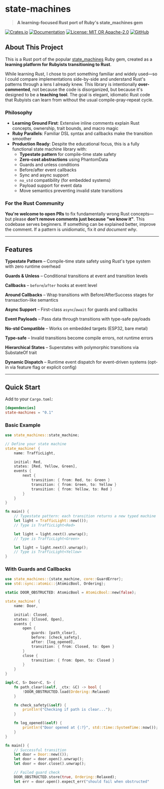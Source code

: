 # state-machines

> **A learning-focused Rust port of Ruby's state_machines gem**

[![Crates.io](https://img.shields.io/crates/v/state-machines.svg)](https://crates.io/crates/state-machines)
[![Documentation](https://docs.rs/state-machines/badge.svg)](https://docs.rs/state-machines)
[![License: MIT OR Apache-2.0](https://img.shields.io/badge/license-MIT%20OR%20Apache--2.0-blue.svg)](LICENSE)
[![GitHub](https://img.shields.io/badge/github-state--machines/state--machines--rs-blue)](https://github.com/state-machines/state-machines-rs)

## About This Project

This is a Rust port of the popular [state_machines](https://github.com/state-machines/state_machines) Ruby gem, created as a **learning platform for Rubyists transitioning to Rust**.

While learning Rust, I chose to port something familiar and widely used—so I could compare implementations side-by-side and understand Rust's patterns through a lens I already knew. This library is intentionally **over-commented**, not because the code is disorganized, but because it's designed to be a **teaching tool**. The goal is elegant, idiomatic Rust code that Rubyists can learn from without the usual compile-pray-repeat cycle.

### Philosophy

- **Learning Ground First**: Extensive inline comments explain Rust concepts, ownership, trait bounds, and macro magic
- **Ruby Parallels**: Familiar DSL syntax and callbacks make the transition smoother
- **Production Ready**: Despite the educational focus, this is a fully functional state machine library with:
  - **Typestate pattern** for compile-time state safety
  - **Zero-cost abstractions** using PhantomData
  - Guards and unless conditions
  - Before/after event callbacks
  - Sync and async support
  - `no_std` compatibility (for embedded systems)
  - Payload support for event data
  - Move semantics preventing invalid state transitions

### For the Rust Community

**You're welcome to open PRs** to fix fundamentally wrong Rust concepts—but please **don't remove comments just because "we know it"**. This codebase serves beginners. If something can be explained better, improve the comment. If a pattern is unidiomatic, fix it *and document why*.

---

## Features

**Typestate Pattern** – Compile-time state safety using Rust's type system with zero runtime overhead

**Guards & Unless** – Conditional transitions at event and transition levels

**Callbacks** – `before`/`after` hooks at event level

**Around Callbacks** – Wrap transitions with Before/AfterSuccess stages for transaction-like semantics

**Async Support** – First-class `async`/`await` for guards and callbacks

**Event Payloads** – Pass data through transitions with type-safe payloads

**No-std Compatible** – Works on embedded targets (ESP32, bare metal)

**Type-safe** – Invalid transitions become compile errors, not runtime errors

**Hierarchical States** – Superstates with polymorphic transitions via SubstateOf trait

**Dynamic Dispatch** – Runtime event dispatch for event-driven systems (opt-in via feature flag or explicit config)

---

## Quick Start

Add to your `Cargo.toml`:

```toml
[dependencies]
state-machines = "0.1"
```

### Basic Example

```rust
use state_machines::state_machine;

// Define your state machine
state_machine! {
    name: TrafficLight,

    initial: Red,
    states: [Red, Yellow, Green],
    events {
        next {
            transition: { from: Red, to: Green }
            transition: { from: Green, to: Yellow }
            transition: { from: Yellow, to: Red }
        }
    }
}

fn main() {
    // Typestate pattern: each transition returns a new typed machine
    let light = TrafficLight::new(());
    // Type is TrafficLight<Red>

    let light = light.next().unwrap();
    // Type is TrafficLight<Green>

    let light = light.next().unwrap();
    // Type is TrafficLight<Yellow>
}
```

### With Guards and Callbacks

```rust
use state_machines::{state_machine, core::GuardError};
use std::sync::atomic::{AtomicBool, Ordering};

static DOOR_OBSTRUCTED: AtomicBool = AtomicBool::new(false);

state_machine! {
    name: Door,

    initial: Closed,
    states: [Closed, Open],
    events {
        open {
            guards: [path_clear],
            before: [check_safety],
            after: [log_opened],
            transition: { from: Closed, to: Open }
        }
        close {
            transition: { from: Open, to: Closed }
        }
    }
}

impl<C, S> Door<C, S> {
    fn path_clear(&self, _ctx: &C) -> bool {
        !DOOR_OBSTRUCTED.load(Ordering::Relaxed)
    }

    fn check_safety(&self) {
        println!("Checking if path is clear...");
    }

    fn log_opened(&self) {
        println!("Door opened at {:?}", std::time::SystemTime::now());
    }
}

fn main() {
    // Successful transition
    let door = Door::new(());
    let door = door.open().unwrap();
    let door = door.close().unwrap();

    // Failed guard check
    DOOR_OBSTRUCTED.store(true, Ordering::Relaxed);
    let err = door.open().expect_err("should fail when obstructed"